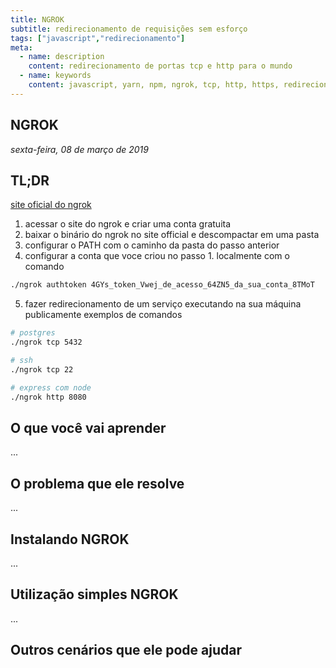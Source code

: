 ```yaml
---
title: NGROK
subtitle: redirecionamento de requisições sem esforço
tags: ["javascript","redirecionamento"]
meta:
  - name: description
    content: redirecionamento de portas tcp e http para o mundo
  - name: keywords
    content: javascript, yarn, npm, ngrok, tcp, http, https, redirecionamento
---
```


## NGROK

<TagLinks />

*sexta-feira, 08 de março de 2019*
## TL;DR
[site oficial do ngrok](https://ngrok.com/)

1. acessar o site do ngrok e criar uma conta gratuita
2. baixar o binário do ngrok no site official e descompactar em uma pasta
3. configurar o PATH com o caminho da pasta do passo anterior
4. configurar a conta que voce criou no passo 1. localmente com o comando
```bash
./ngrok authtoken 4GYs_token_Vwej_de_acesso_64ZN5_da_sua_conta_8TMoT
```
5. fazer redirecionamento de um serviço executando na sua máquina publicamente
exemplos de comandos
```bash
# postgres
./ngrok tcp 5432

# ssh
./ngrok tcp 22

# express com node
./ngrok http 8080
```

## O que você vai aprender
...

## O problema que ele resolve
...

## Instalando NGROK
...

## Utilização simples NGROK
...

## Outros cenários que ele pode ajudar
